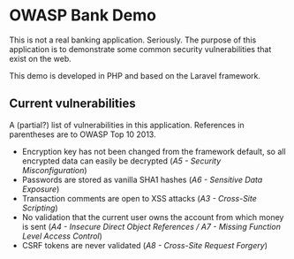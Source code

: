 # OWASP Bank Demo
This is not a real banking application. Seriously. The purpose of this application is to demonstrate some common security vulnerabilities that exist on the web.

This demo is developed in PHP and based on the Laravel framework.

## Current vulnerabilities
A (partial?) list of vulnerabilities in this application. References in parentheses are to OWASP Top 10 2013.

- Encryption key has not been changed from the framework default, so all encrypted data can easily be decrypted (*A5 - Security Misconfiguration*)
- Passwords are stored as vanilla SHA1 hashes (*A6 - Sensitive Data Exposure*)
- Transaction comments are open to XSS attacks (*A3 - Cross-Site Scripting*)
- No validation that the current user owns the account from which money is sent (*A4 - Insecure Direct Object References / A7 - Missing Function Level Access Control*)
- CSRF tokens are never validated (*A8 - Cross-Site Request Forgery*)